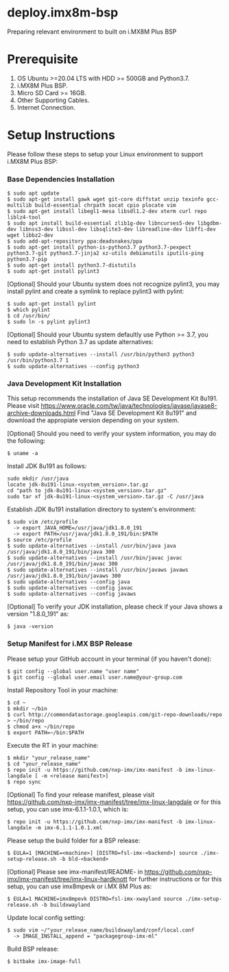 # deploy.imx8m-bsp
Preparing relevant environment to built on i.MX8M Plus BSP

# Prerequisite
1. OS Ubuntu >=20.04 LTS with HDD >= 500GB and Python3.7.
2. i.MX8M Plus BSP.
3. Micro SD Card >= 16GB.
4. Other Supporting Cables.
5. Internet Connection.

# Setup Instructions
Please follow these steps to setup your Linux environment to support i.MX8M Plus BSP:
### Base Dependencies Installation
```
$ sudo apt update
$ sudo apt-get install gawk wget git-core diffstat unzip texinfo gcc-multilib build-essential chrpath socat cpio plocate vim
$ sudo apt-get install libegl1-mesa libsdl1.2-dev xterm curl repo liblz4-tool
$ sudo apt install build-essential zlib1g-dev libncurses5-dev libgdbm-dev libnss3-dev libssl-dev libsqlite3-dev libreadline-dev libffi-dev wget libbz2-dev
$ sudo add-apt-repository ppa:deadsnakes/ppa
$ sudo apt-get install python-is-python3.7 python3.7-pexpect python3.7-git python3.7-jinja2 xz-utils debianutils iputils-ping python3.7-pip
$ sudo apt-get install python3.7-distutils 
$ sudo apt-get install pylint3
```
[Optional] Should your Ubuntu system does not recognize pylint3, you may install pylint and create a symlink to replace pylint3 with pylint:
  ```
  $ sudo apt-get install pylint
  $ which pylint
  $ cd /usr/bin/
  $ sudo ln -s pylint pylint3
  ```
[Optional] Should your Ubuntu system defaultly use Python >= 3.7, you need to establish Python 3.7 as update alternatives:
  ```
  $ sudo update-alternatives --install /usr/bin/python3 python3 /usr/bin/python3.7 1
  $ sudo update-alternatives --config python3
  ```
### Java Development Kit Installation
This setup recommends the installation of Java SE Development Kit 8u191.
Please visit https://www.oracle.com/tw/java/technologies/javase/javase8-archive-downloads.html
Find "Java SE Development Kit 8u191" and download the appropiate version depending on your system.

[Optional] Should you need to verify your system information, you may do the following:
  ```
  $ uname -a
  ```
Install JDK 8u191 as follows:
```
sudo mkdir /usr/java
locate jdk-8u191-linux-<system_version>.tar.gz
cd "path to jdk-8u191-linux-<system_version>.tar.gz"
sudo tar xf jdk-8u191-linux-<system_version>.tar.gz -C /usr/java
```
Establish JDK 8u191 installation directory to system's environment:
```
$ sudo vim /etc/profile
  -> export JAVA_HOME=/usr/java/jdk1.8.0_191
  -> export PATH=/usr/java/jdk1.8.0_191/bin:$PATH
$ source /etc/profile
$ sudo update-alternatives --install /usr/bin/java java /usr/java/jdk1.8.0_191/bin/java 300
$ sudo update-alternatives --install /usr/bin/javac javac /usr/java/jdk1.8.0_191/bin/javac 300
$ sudo update-alternatives --install /usr/bin/javaws javaws /usr/java/jdk1.8.0_191/bin/javaws 300
$ sudo update-alternatives --config java
$ sudo update-alternatives --config javac
$ sudo update-alternatives --config javaws
```
[Optional] To verify your JDK installation, please check if your Java shows a version "1.8.0_191" as:
  ```
  $ java -version
  ```
### Setup Manifest for i.MX BSP Release
Please setup your GitHub account in your terminal (if you haven't done):
```
$ git config --global user.name "user name"
$ git config --global user.email user.name@your-group.com
```
Install Repository Tool in your machine:
```
$ cd ~
$ mkdir ~/bin
$ curl http://commondatastorage.googleapis.com/git-repo-downloads/repo > ~/bin/repo
$ chmod a+x ~/bin/repo
$ export PATH=~/bin:$PATH
```
Execute the RT in your machine:
```
$ mkdir "your_release_name"
$ cd "your_release_name"
$ repo init -u https://github.com/nxp-imx/imx-manifest -b imx-linux-langdale [ -m <release manifest>]
$ repo sync
```
[Optional] To find your release manifest, please visit https://github.com/nxp-imx/imx-manifest/tree/imx-linux-langdale or for this setup, you can use imx-6.1.1-1.0.1, which is:
  ```
  $ repo init -u https://github.com/nxp-imx/imx-manifest -b imx-linux-langdale -m imx-6.1.1-1.0.1.xml
  ```
Please setup the build folder for a BSP release:
```
$ EULA=1 [MACHINE=<machine>] [DISTRO=fsl-imx-<backend>] source ./imx-setup-release.sh -b bld-<backend>
```
[Optional] Please see imx-manifest/README-<demo> in https://github.com/nxp-imx/imx-manifest/tree/imx-linux-hardknott for further instructions or for this setup, you can use imx8mpevk or i.MX 8M Plus as:
  ```
  $ EULA=1 MACHINE=imx8mpevk DISTRO=fsl-imx-xwayland source ./imx-setup-release.sh -b buildxwayland
  ```
Update local config setting:
```
$ sudo vim ~/"your_release_name/buildxwayland/conf/local.conf
  -> IMAGE_INSTALL_append = "packagegroup-imx-ml"
```
Build BSP release:
```
$ bitbake imx-image-full
```
